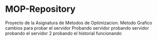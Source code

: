 # MOP-Repository
Proyecto de la Asignatura de Metodos de Optimizacion.
Metodo Grafico
cambios para probar el servidor
Probando servidor
probando servidor
probando el servidor 2
probando el historial
funcionando